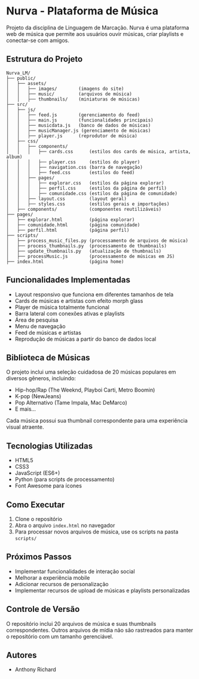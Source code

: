 # Nurva - Plataforma de Música

Projeto da disciplina de Linguagem de Marcação. Nurva é uma plataforma web de música que permite aos usuários ouvir músicas, criar playlists e conectar-se com amigos.

## Estrutura do Projeto

```
Nurva_LM/
├── public/
│   ├── assets/
│   │   ├── images/        (imagens do site)
│   │   ├── music/         (arquivos de música)
│   │   ├── thumbnails/    (miniaturas de músicas)
├── src/
│   ├── js/
│   │   ├── feed.js        (gerenciamento do feed)
│   │   ├── main.js        (funcionalidades principais)
│   │   ├── musicdata.js   (banco de dados de músicas)
│   │   ├── musicManager.js (gerenciamento de músicas)
│   │   ├── player.js      (reprodutor de música)
│   ├── css/
│   │   ├── components/
│   │   │   ├── cards.css      (estilos dos cards de música, artista, album)
│   │   │   ├── player.css     (estilos do player)
│   │   │   ├── navigation.css (barra de navegação)
│   │   │   ├── feed.css       (estilos do feed)
│   │   ├── pages/
│   │   │   ├── explorar.css   (estilos da página explorar)
│   │   │   ├── perfil.css     (estilos da página de perfil)
│   │   │   ├── comunidade.css (estilos da página de comunidade)
│   │   ├── layout.css         (layout geral)
│   │   ├── styles.css         (estilos gerais e importações)
│   ├── components/            (componentes reutilizáveis)
├── pages/
│   ├── explorar.html          (página explorar)
│   ├── comunidade.html        (página comunidade)
│   ├── perfil.html            (página perfil)
├── scripts/
│   ├── process_music_files.py (processamento de arquivos de música)
│   ├── process_thumbnails.py  (processamento de thumbnails)
│   ├── update_thumbnails.py   (atualização de thumbnails)
│   ├── processMusic.js        (processamento de músicas em JS)
├── index.html                 (página home)
```

## Funcionalidades Implementadas

- Layout responsivo que funciona em diferentes tamanhos de tela
- Cards de músicas e artistas com efeito morph glass
- Player de música totalmente funcional
- Barra lateral com conexões ativas e playlists
- Área de pesquisa
- Menu de navegação
- Feed de músicas e artistas
- Reprodução de músicas a partir do banco de dados local

## Biblioteca de Músicas

O projeto inclui uma seleção cuidadosa de 20 músicas populares em diversos gêneros, incluindo:
- Hip-hop/Rap (The Weeknd, Playboi Carti, Metro Boomin)
- K-pop (NewJeans)
- Pop Alternativo (Tame Impala, Mac DeMarco)
- E mais...

Cada música possui sua thumbnail correspondente para uma experiência visual atraente.

## Tecnologias Utilizadas

- HTML5
- CSS3
- JavaScript (ES6+)
- Python (para scripts de processamento)
- Font Awesome para ícones

## Como Executar

1. Clone o repositório
2. Abra o arquivo `index.html` no navegador
3. Para processar novos arquivos de música, use os scripts na pasta `scripts/`

## Próximos Passos

- Implementar funcionalidades de interação social
- Melhorar a experiência mobile
- Adicionar recursos de personalização
- Implementar recursos de upload de músicas e playlists personalizadas

## Controle de Versão

O repositório inclui 20 arquivos de música e suas thumbnails correspondentes. Outros arquivos de mídia não são rastreados para manter o repositório com um tamanho gerenciável.

## Autores

- Anthony Richard 
